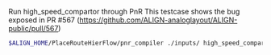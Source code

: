 Run high_speed_compartor through PnR
This testcase shows the bug exposed in PR #567 (https://github.com/ALIGN-analoglayout/ALIGN-public/pull/567)

```bash
$ALIGN_HOME/PlaceRouteHierFlow/pnr_compiler ./inputs/ high_speed_comparator{.lef,.v,.map} layers.json high_speed_comparator 1 0
```
